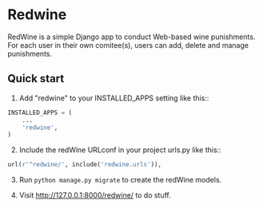 Redwine
=======

RedWine is a simple Django app to conduct Web-based wine punishments. For each
user in their own comitee(s), users can add, delete and manage punishments.

Quick start
-----------

1. Add "redwine" to your INSTALLED_APPS setting like this::

```python
INSTALLED_APPS = (
    ...
    'redwine',
)
```

2. Include the redWine URLconf in your project urls.py like this::

```python
url(r'^redwine/', include('redwine.urls')),
```

3. Run `python manage.py migrate` to create the redWine models.

4. Visit http://127.0.0.1:8000/redwine/ to do stuff.
